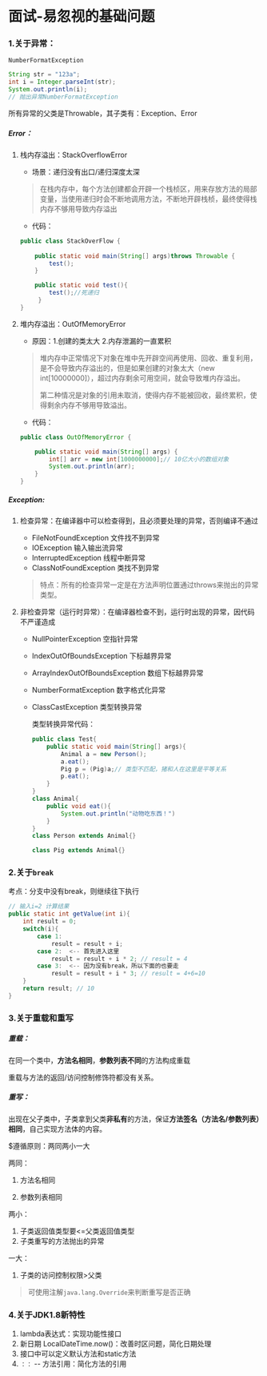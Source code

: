 # 面试-易忽视的基础问题

### 1.关于异常：

`NumberFormatException`

```java
String str = "123a";
int i = Integer.parseInt(str);
System.out.println(i);
// 抛出异常NumberFormatException
```

所有异常的父类是Throwable，其子类有：Exception、Error

##### Error：

1. 栈内存溢出：StackOverflowError

   - 场景：递归没有出口/递归深度太深

   > 在栈内存中，每个方法创建都会开辟一个栈桢区，用来存放方法的局部变量，当使用递归时会不断地调用方法，不断地开辟栈桢，最终使得栈内存不够用导致内存溢出

   - 代码：

   ```java
   public class StackOverFlow {
       
       public static void main(String[] args)throws Throwable {
           test();
       }
   
       public static void test(){
           test();//死递归
        }
   }
   ```

2. 堆内存溢出：OutOfMemoryError

   - 原因：1.创建的类太大  2.内存泄漏的一直累积

   > 堆内存中正常情况下对象在堆中先开辟空间再使用、回收、重复利用，是不会导致内存溢出的，但是如果创建的对象太大（new int[10000000]），超过内存剩余可用空间，就会导致堆内存溢出。
   >
   > 第二种情况是对象的引用未取消，使得内存不能被回收，最终累积，使得剩余内存不够用导致溢出。
   
   - 代码：
   
   ```java
   public class OutOfMemoryError {
   
       public static void main(String[] args) {
           int[] arr = new int[1000000000];// 10亿大小的数组对象
           System.out.println(arr);
       }
   }
   ```

##### Exception:

1. 检查异常：在编译器中可以检查得到，且必须要处理的异常，否则编译不通过

   - FileNotFoundException 文件找不到异常
   - IOException 输入输出流异常
   - InterruptedException 线程中断异常
   - ClassNotFoundException 类找不到异常

   > 特点：所有的检查异常一定是在方法声明位置通过throws来抛出的异常类型。

2. 非检查异常（运行时异常）：在编译器检查不到，运行时出现的异常，因代码不严谨造成

   - NullPointerException 空指针异常
   
   - IndexOutOfBoundsException 下标越界异常
   
   - ArrayIndexOutOfBoundsException 数组下标越界异常
   
   - NumberFormatException 数字格式化异常
   
   - ClassCastException 类型转换异常
   
     类型转换异常代码：
   
     ```java
     public class Test{
         public static void main(String[] args){
             Animal a = new Person();
             a.eat();
             Pig p = (Pig)a;// 类型不匹配，猪和人在这里是平等关系
             p.eat();
         }
     }
     class Animal{
         public void eat(){
             System.out.println("动物吃东西！")
         }
     }
     class Person extends Animal{}
     
     class Pig extends Animal{}
     ```

### 2.关于`break`

考点：分支中没有break，则继续往下执行

```java
// 输入i=2 计算结果
public static int getValue(int i){
    int result = 0;
    switch(i){
        case 1:
            result = result + i;
        case 2:  <-- 首先进入这里
            result = result + i * 2; // result = 4
        case 3:  <-- 因为没有break，所以下面的也要走
            result = result + i * 3; // result = 4+6=10
    }
    return result; // 10
}
```

### 3.关于重载和重写

##### 重载：

在同一个类中，**方法名相同**，**参数列表不同**的方法构成重载

重载与方法的返回/访问控制修饰符都没有关系。

##### 重写：

出现在父子类中，子类拿到父类**非私有**的方法，保证**方法签名（方法名/参数列表）相同**，自己实现方法体的内容。

$遵循原则：两同两小一大

两同：

1. 方法名相同

1. 参数列表相同

两小：

1. 子类返回值类型要<=父类返回值类型
2. 子类重写的方法抛出的异常

一大：

1. 子类的访问控制权限>父类

> 可使用注解`java.lang.Override`来判断重写是否正确

### 4.关于JDK1.8新特性

1. lambda表达式：实现功能性接口
2. 新日期 LocalDateTime.now()：改善时区问题，简化日期处理
3. 接口中可以定义默认方法和static方法
4. `：：` -- 方法引用：简化方法的引用